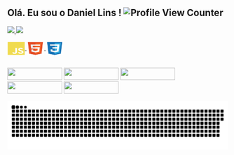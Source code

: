 ## Olá. Eu sou o Daniel Lins !    ![Profile View Counter](https://komarev.com/ghpvc/?username=WTTLINS)
 <div>
  <a href="https://github.com/wttlins">
  <img height="150em" src="https://github-readme-stats.vercel.app/api?username=wttlins&show_icons=true&theme=tokyonight&include_all_commits=true&count_private=true"/> <img height="150em" src="https://github-readme-stats.vercel.app/api/top-langs/?username=wttlins&layout=compact&langs_count=7&theme=tokyonight"/>
</div>

<div style="display: inline_block"><br>
  <img align="center" alt="dan-Js" height="30" width="40" src="https://raw.githubusercontent.com/devicons/devicon/master/icons/javascript/javascript-plain.svg">
  <img align="center" alt="dan-HTML" height="30" width="40" src="https://raw.githubusercontent.com/devicons/devicon/master/icons/html5/html5-original.svg">
  <img align="center" alt="dan-CSS" height="30" width="40" src="https://raw.githubusercontent.com/devicons/devicon/master/icons/css3/css3-original.svg">
</div>
  
  ##

<div> 
  <a href="https://instagram.com/wttlins" target="_blank"><img src="https://img.shields.io/badge/-Instagram-%23E4405F?style=for-the-badge&logo=instagram&logoColor=white" target="_blank" height="28" width="125"></a>
 <a href="https://discord.gg/G9GPg5SA75" target="_blank"><img src="https://img.shields.io/badge/Discord-7289DA?style=for-the-badge&logo=discord&logoColor=white" target="_blank" height="28" width="125"></a> 
  <a href = "mailto:daniel.lins96@gmail.com"><img src="https://img.shields.io/badge/-Gmail-%23333?style=for-the-badge&logo=gmail&logoColor=white" target="_blank" height="28" width="125"></a>
  <a href="https://www.linkedin.com/in/daniel-lins-leite-89b5201ab/" target="_blank"><img src="https://img.shields.io/badge/-LinkedIn-%230077B5?style=for-the-badge&logo=linkedin&logoColor=white" target="_blank" height="28" width="125"></a>
 <a style="display: inline_block" align="center" href="https://t.me/wttlins" target="_blank_"><img src="https://img.shields.io/badge/Telegram-2CA5E0?style=for-the-badge&logo=telegram&logoColor=white" height="28" width="125"></a>
  
 ![Snake animation](https://github.com/WTTLINS/WTTLINS/blob/output/github-contribution-grid-snake.svg)
 
</div>
